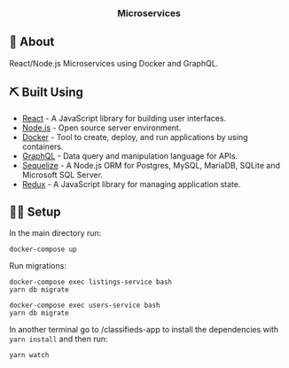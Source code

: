 <h3 align="center">Microservices</h3>

## 🧐 About <a name = "about"></a>
React/Node.js Microservices using Docker and GraphQL.

## ⛏️ Built Using <a name = "built_using"></a>

- [React](https://reactjs.org/) - A JavaScript library for building user interfaces.
- [Node.js](https://nodejs.org/) - Open source server environment.
- [Docker](https://www.docker.com/) - Tool to create, deploy, and run applications by using containers.
- [GraphQL](https://graphql.org/) -  Data query and manipulation language for APIs.
- [Sequelize](https://sequelize.org/) - A Node.js ORM for Postgres, MySQL, MariaDB, SQLite and Microsoft SQL Server.
- [Redux](https://redux.js.org/) - A JavaScript library for managing application state.

## 🐱‍🏍 Setup
In the main directory run:
```
docker-compose up
```

Run migrations:
```
docker-compose exec listings-service bash
yarn db migrate

docker-compose exec users-service bash
yarn db migrate
```

In another terminal go to /classifieds-app to install the dependencies with ```yarn install``` and then run:
```
yarn watch
```